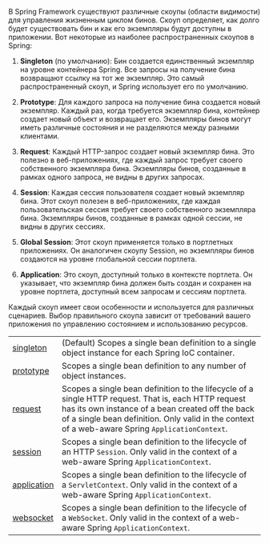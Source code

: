 В Spring Framework существуют различные скоупы (области видимости) для управления жизненным циклом бинов. Скоуп определяет, как долго будет существовать бин и как его экземпляры будут доступны в приложении. Вот некоторые из наиболее распространенных скоупов в Spring:

1. **Singleton** (по умолчанию): Бин создается единственный экземпляр на уровне контейнера Spring. Все запросы на получение бина возвращают ссылку на тот же экземпляр. Это самый распространенный скоуп, и Spring использует его по умолчанию.
    
2. **Prototype**: Для каждого запроса на получение бина создается новый экземпляр. Каждый раз, когда требуется экземпляр бина, контейнер создает новый объект и возвращает его. Экземпляры бинов могут иметь различные состояния и не разделяются между разными клиентами.
    
3. **Request**: Каждый HTTP-запрос создает новый экземпляр бина. Это полезно в веб-приложениях, где каждый запрос требует своего собственного экземпляра бина. Экземпляры бинов, созданные в рамках одного запроса, не видны в других запросах.
    
4. **Session**: Каждая сессия пользователя создает новый экземпляр бина. Этот скоуп полезен в веб-приложениях, где каждая пользовательская сессия требует своего собственного экземпляра бина. Экземпляры бинов, созданные в рамках одной сессии, не видны в других сессиях.
    
5. **Global Session**: Этот скоуп применяется только в портлетных приложениях. Он аналогичен скоупу Session, но экземпляры бинов создаются на уровне глобальной сессии портлета.
    
6. **Application**: Это скоуп, доступный только в контексте портлета. Он указывает, что экземпляр бина должен быть создан и сохранен на уровне портлета, доступный всем запросам и сессиям портлета.
    

Каждый скоуп имеет свои особенности и используется для различных сценариев. Выбор правильного скоупа зависит от требований вашего приложения по управлению состоянием и использованию ресурсов.

|                                                                                                                                  |                                                                                                                                                                                                                                                              |
| -------------------------------------------------------------------------------------------------------------------------------- | ------------------------------------------------------------------------------------------------------------------------------------------------------------------------------------------------------------------------------------------------------------ |
| [singleton](https://docs.spring.io/spring-framework/reference/core/beans/factory-scopes.html#beans-factory-scopes-singleton)     | (Default) Scopes a single bean definition to a single object instance for each Spring IoC container.                                                                                                                                                         |
| [prototype](https://docs.spring.io/spring-framework/reference/core/beans/factory-scopes.html#beans-factory-scopes-prototype)     | Scopes a single bean definition to any number of object instances.                                                                                                                                                                                           |
| [request](https://docs.spring.io/spring-framework/reference/core/beans/factory-scopes.html#beans-factory-scopes-request)         | Scopes a single bean definition to the lifecycle of a single HTTP request. That is, each HTTP request has its own instance of a bean created off the back of a single bean definition. Only valid in the context of a web-aware Spring `ApplicationContext`. |
| [session](https://docs.spring.io/spring-framework/reference/core/beans/factory-scopes.html#beans-factory-scopes-session)         | Scopes a single bean definition to the lifecycle of an HTTP `Session`. Only valid in the context of a web-aware Spring `ApplicationContext`.                                                                                                                 |
| [application](https://docs.spring.io/spring-framework/reference/core/beans/factory-scopes.html#beans-factory-scopes-application) | Scopes a single bean definition to the lifecycle of a `ServletContext`. Only valid in the context of a web-aware Spring `ApplicationContext`.                                                                                                                |
| [websocket](https://docs.spring.io/spring-framework/reference/web/websocket/stomp/scope.html)                                    | Scopes a single bean definition to the lifecycle of a `WebSocket`. Only valid in the context of a web-aware Spring `ApplicationContext`.                                                                                                                     |
